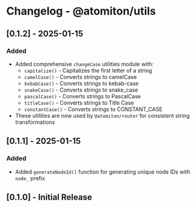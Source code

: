 # Changelog - @atomiton/utils

## [0.1.2] - 2025-01-15

### Added

- Added comprehensive `changeCase` utilities module with:
  - `capitalize()` - Capitalizes the first letter of a string
  - `camelCase()` - Converts strings to camelCase
  - `kebabCase()` - Converts strings to kebab-case
  - `snakeCase()` - Converts strings to snake_case
  - `pascalCase()` - Converts strings to PascalCase
  - `titleCase()` - Converts strings to Title Case
  - `constantCase()` - Converts strings to CONSTANT_CASE
- These utilities are now used by `@atomiton/router` for consistent string transformations

## [0.1.1] - 2025-01-15

### Added

- Added `generateNodeId()` function for generating unique node IDs with `node_` prefix

## [0.1.0] - Initial Release
